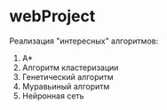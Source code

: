 # webProject
Реализация "интересных" алгоритмов:
1. А*
2. Алгоритм кластеризации
3. Генетический алгоритм
4. Муравьиный алгоритм
5. Нейронная сеть
